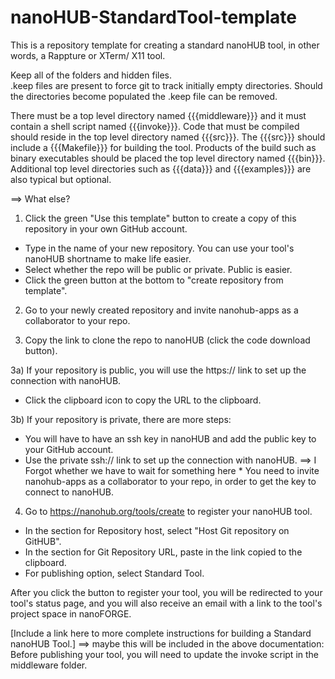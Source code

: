 # nanoHUB-StandardTool-template
This is a repository template for creating a standard nanoHUB tool, in other words, a Rappture or XTerm/ X11 tool.

Keep all of the folders and hidden files.  
.keep files are present to force git to track initially empty directories.
Should the directories become populated the .keep file can be removed.

There must be a top level directory named {{{middleware}}} and it must contain a shell script named {{{invoke}}}.  Code that must be compiled should reside in the top level directory named {{{src}}}.  The {{{src}}} should include a {{{Makefile}}} for building the tool.  Products of the build such as binary executables should be placed the top level directory named {{{bin}}}.  Additional top level directories such as {{{data}}} and {{{examples}}} are also typical but optional.

==> What else?

1) Click the green "Use this template" button to create a copy of this repository in your own GitHub account.
* Type in the name of your new repository. You can use your tool's nanoHUB shortname to make life easier.
* Select whether the repo will be public or private. Public is easier.
* Click the green button at the bottom to "create repository from template".

2) Go to your newly created repository and invite nanohub-apps as a collaborator to your repo.

3) Copy the link to clone the repo to nanoHUB (click the code download button).

3a) If your repository is public, you will use the https:// link to set up the connection with nanoHUB.
* Click the clipboard icon to copy the URL to the clipboard.

3b) If your repository is private, there are more steps:
* You will have to have an ssh key in nanoHUB and add the public key to your GitHub account.
* Use the private ssh:// link to set up the connection with nanoHUB.
==> I Forgot whether we have to wait for something here   * You need to invite nanohub-apps as a collaborator to your repo, in order to get the key to connect to nanoHUB.

4) Go to https://nanohub.org/tools/create to register your nanoHUB tool.
* In the section for Repository host, select "Host Git repository on GitHUB".
* In the section for Git Repository URL, paste in the link copied to the clipboard.
* For publishing option, select Standard Tool.

After you click the button to register your tool, you will be redirected to your tool's status page, and you will also receive an email with a link to the tool's project space in nanoFORGE.

[Include a link here to more complete instructions for building a Standard nanoHUB Tool.]
==> maybe this will be included in the above documentation: Before publishing your tool, you will need to update the invoke script in the middleware folder.
